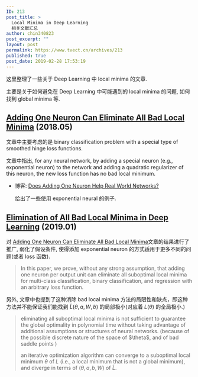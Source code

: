 ```yaml
---
ID: 213
post_title: >
  Local Minima in Deep Learning
  相关文献汇总
author: chin340823
post_excerpt: ""
layout: post
permalink: https://www.tvect.cn/archives/213
published: true
post_date: 2019-02-28 17:53:19
---
```

这里整理了一些关于 Deep Learning 中 local minima 的文章.

主要是关于如何避免在 Deep Learning 中可能遇到的 local minima 的问题, 如何找到 global minima 等.

<!--more-->

<h2><a href="https://arxiv.org/abs/1805.08671">Adding One Neuron Can Eliminate All Bad Local Minima</a> (2018.05)</h2>

文章中主要考虑的是 binary classification problem with a special
type of smoothed hinge loss functions.

文章中指出, for any neural network, by adding a special neuron (e.g., exponential neuron) to the network and adding a quadratic regularizer of this neuron, the new loss function has no bad local minimum.

<ul>
<li>博客: <a href="https://rossum.ai/blog/does-adding-one-neuron-help-real-world-networks/">Does Adding One Neuron Help Real World Networks?</a>

给出了一些使用 exponential neural 的例子.</p></li>
</ul>

<h2><a href="https://arxiv.org/abs/1901.00279">Elimination of All Bad Local Minima in Deep Learning</a> (2019.01)</h2>

<p>对 <a href="">Adding One Neuron Can Eliminate All Bad Local Minima</a>文章的结果进行了推广, 弱化了假设条件, 使得添加 exponential neuron 的方式适用于更多不同的问题(或者 loss 函数).

<blockquote>
  In this paper, we prove, without any strong assumption, that adding one neuron per output unit can eliminate all suboptimal local minima for multi-class classification, binary classification, and regression with an arbitrary loss function.
</blockquote>

另外, 文章中也提到了这种消除 bad local minima 方法的局限性和缺点，即这种方法并不能保证我们能找到 $\tilde{L}(\theta, a, W, b)$ 的局部极小(对应着 $L(\theta)$ 的全局极小.)

<blockquote>
  eliminating all suboptimal local minima is not sufficient to guarantee the global optimality in polynomial time without taking advantage of additional assumptions or structures of neural networks. (because of the possible discrete nature of the space of $\theta$, and of bad saddle points )
  
  an iterative optimization algorithm can converge to a suboptimal local minimum $\theta$ of $L$ (i.e., a local minimum that is not a global minimum), and diverge in terms of $(θ, a, b, W)$ of $\tilde{L}$.
</blockquote>